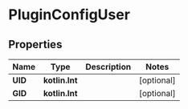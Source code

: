 # PluginConfigUser

## Properties

| Name    | Type           | Description | Notes      |
|---------|----------------|-------------|------------|
| **UID** | **kotlin.Int** |             | [optional] |
| **GID** | **kotlin.Int** |             | [optional] |



